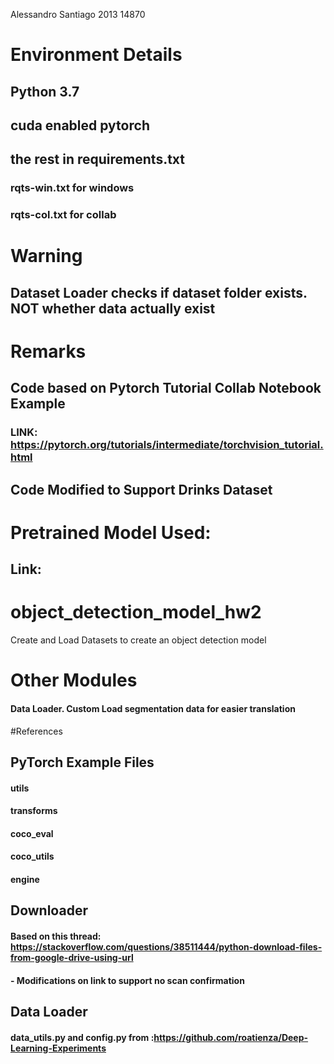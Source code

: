 Alessandro Santiago
2013 14870

# Environment Details
## Python 3.7
## cuda enabled pytorch
## the rest in requirements.txt
### rqts-win.txt for windows
### rqts-col.txt for collab
## 

# Warning
## Dataset Loader checks if dataset folder exists. NOT whether data actually exist

# Remarks
## Code based on Pytorch Tutorial Collab Notebook Example
### LINK: https://pytorch.org/tutorials/intermediate/torchvision_tutorial.html

## Code Modified to Support Drinks Dataset

# Pretrained Model Used: 
## Link: 

# object_detection_model_hw2
Create and Load Datasets to create an object detection model



# Other Modules
#### Data Loader. Custom Load segmentation data for easier translation

#References
## PyTorch Example Files
#### utils
#### transforms
#### coco_eval
#### coco_utils
#### engine

## Downloader
#### Based on this thread: https://stackoverflow.com/questions/38511444/python-download-files-from-google-drive-using-url
#### - Modifications on link to support no scan confirmation

## Data Loader
#### data_utils.py and config.py from :https://github.com/roatienza/Deep-Learning-Experiments


